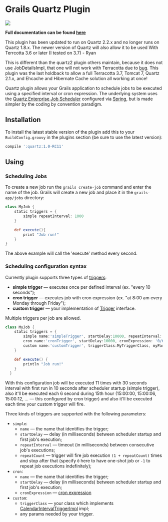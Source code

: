 # Grails Quartz Plugin 
![](http://stillmaintained.com/nebolsin/grails-quartz.png)

**Full documentation can be found [here](http://grails-plugins.github.io/grails-quartz/)**

This plugin has been updated to run on Quartz 2.2.x and no longer runs on Quartz 1.8.x. The newer
version of Quartz will also allow it to be used With Terrcotta 3.6 or later (I tested on 3.7) - Ryan

This is different than the quartz2 plugin others maintain, because it does not use JobDetailsImpl, that one will
not work with Terracotta due to [bug](https://jira.terracotta.org/jira/browse/QTZ-310). This plugin was the last holdback to allow a full Terracotta 3.7, Tomcat 7, Quartz 2.1.x, and Ehcache and Hibernate Cache solution all working at once!

Quartz plugin allows your Grails application to schedule jobs to be executed using a specified interval or cron
expression. The underlying system uses the [Quartz Enterprise Job Scheduler](http://www.quartz-scheduler.org/)
configured via [Spring](http://projects.spring.io/spring-framework/), but is made simpler by the coding by convention paradigm.

## Installation

To install the latest stable version of the plugin add this to your `BuildConfig.groovy` in the plugins section (be sure to use the latest version):
```groovy
compile ':quartz:1.0-RC11'
```

## Using
### Scheduling Jobs
To create a new job run the `grails create-job` command and enter the name of the job. Grails will create a new job and place it in the `grails-app/jobs` directory:
```groovy
class MyJob {
    static triggers = {
        simple repeatInterval: 1000
    }

    def execute(){
        print "Job run!"
    }
}
```
The above example will call the 'execute' method every second.

### Scheduling configuration syntax
Currently plugin supports three types of [triggers](http://quartz-scheduler.org/documentation/quartz-2.x/tutorials/tutorial-lesson-02):
* **simple trigger** — executes once per defined interval (ex. "every 10 seconds");
* **cron trigger** — executes job with cron expression (ex. "at 8:00 am every Monday through Friday");
* **custom trigger** — your implementation of [Trigger](http://www.quartz-scheduler.org/api/2.2.0/org/quartz/Trigger.html) interface.

Multiple triggers per job are allowed.
```groovy
class MyJob {
    static triggers = {
        simple name:'simpleTrigger', startDelay:10000, repeatInterval: 30000, repeatCount: 10
        cron name:'cronTrigger', startDelay:10000, cronExpression: '0/6 * 15 * * ?'
        custom name:'customTrigger', triggerClass:MyTriggerClass, myParam:myValue, myAnotherParam:myAnotherValue
    }

    def execute() {
        println "Job run!"
    }
  }
```

With this configuration job will be executed 11 times with 30 seconds interval with first run in 10 seconds after
scheduler startup (simple trigger), also it'll be executed each 6 second during 15th hour
(15:00:00, 15:00:06, 15:00:12, ... — this configured by cron trigger) and also it'll be executed each time your custom
trigger will fire.

Three kinds of triggers are supported with the following parameters:
* `simple`:
  * `name` — the name that identifies the trigger;
  * `startDelay` — delay (in milliseconds) between scheduler startup and first job's execution;
  * `repeatInterval` — timeout (in milliseconds) between consecutive job's executions;
  * `repeatCount` — trigger will fire job execution `(1 + repeatCount)` times and stop after that (specify `0`  here to have one-shot job or `-1` to repeat job executions indefinitely);
* `cron`:
  * `name` — the name that identifies the trigger;
  * `startDelay` — delay (in milliseconds) between scheduler startup and first job's execution;
  * `cronExpression` — [cron expression](http://www.quartz-scheduler.org/api/2.2.0/org/quartz/CronExpression.html)
* `custom`:
  * `triggerClass`  — your class which implements [CalendarIntervalTriggerImpl](http://www.quartz-scheduler.org/api/2.2.0/org/quartz/impl/triggers/CalendarIntervalTriggerImpl.html) impl;
  * any params needed by your trigger.
